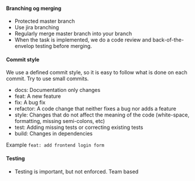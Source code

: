 #### Branching og merging

* Protected master branch
* Use jira branching
* Regularly merge master branch into your branch
* When the task is implemented, we do a code review and back-of-the-envelop testing before merging.

#### Commit style

We use a defined commit style, so it is easy to follow what is done on each commit. Try to use small commits. 

* docs: Documentation only changes
* feat: A new feature
* fix: A bug fix
* refactor: A code change that neither fixes a bug nor adds a feature
* style: Changes that do not affect the meaning of the code (white-space, formatting, missing semi-colons, etc)
* test: Adding missing tests or correcting existing tests
* build: Changes in dependencies

Example
`feat: add frontend login form`

#### Testing
* Testing is important, but not enforced. Team based
